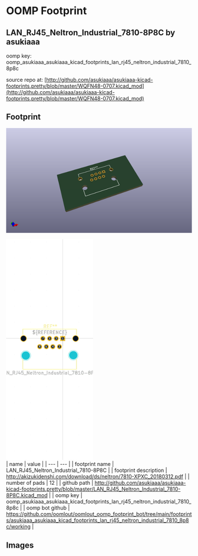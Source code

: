 # OOMP Footprint  
## LAN_RJ45_Neltron_Industrial_7810-8P8C  by asukiaaa  
  
oomp key: oomp_asukiaaa_asukiaaa_kicad_footprints_lan_rj45_neltron_industrial_7810_8p8c  
  
source repo at: [http://github.com/asukiaaa/asukiaaa-kicad-footprints.pretty/blob/master/WQFN48-0707.kicad_mod](http://github.com/asukiaaa/asukiaaa-kicad-footprints.pretty/blob/master/WQFN48-0707.kicad_mod)  
## Footprint  
  
[![working_kicad_pcb_3d.png](working_kicad_pcb_3d_600.png)](working_kicad_pcb_3d.png)  
  
[![working.png](working_600.png)](working.png)  
| name | value | 
| --- | --- | 
| footprint name | LAN_RJ45_Neltron_Industrial_7810-8P8C | 
| footprint description | http://akizukidenshi.com/download/ds/neltron/7810-XPXC_20180312.pdf | 
| number of pads | 12 | 
| github path | http://github.com/asukiaaa/asukiaaa-kicad-footprints.pretty/blob/master/LAN_RJ45_Neltron_Industrial_7810-8P8C.kicad_mod | 
| oomp key | oomp_asukiaaa_asukiaaa_kicad_footprints_lan_rj45_neltron_industrial_7810_8p8c | 
| oomp bot github | https://github.com/oomlout/oomlout_oomp_footprint_bot/tree/main/footprints/asukiaaa_asukiaaa_kicad_footprints_lan_rj45_neltron_industrial_7810_8p8c/working | 
## Images  
